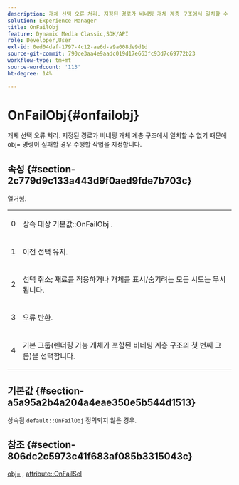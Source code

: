 ```yaml
---
description: 개체 선택 오류 처리. 지정된 경로가 비네팅 개체 계층 구조에서 일치할 수 없기 때문에 obj= 명령이 실패할 경우 수행할 작업을 지정합니다.
solution: Experience Manager
title: OnFailObj
feature: Dynamic Media Classic,SDK/API
role: Developer,User
exl-id: 0ed04daf-1797-4c12-ae6d-a9a008de9d1d
source-git-commit: 790ce3aa4e9aadc019d17e663fc93d7c69772b23
workflow-type: tm+mt
source-wordcount: '113'
ht-degree: 14%

---
```


# OnFailObj{#onfailobj}

개체 선택 오류 처리. 지정된 경로가 비네팅 개체 계층 구조에서 일치할 수 없기 때문에 obj= 명령이 실패할 경우 수행할 작업을 지정합니다.

## 속성 {#section-2c779d9c133a443d9f0aed9fde7b703c}

열거형.

<table id="simpletable_538B76AB784D4DEE9B8021A6BDCE06AB"> 
 <tr class="strow"> 
  <td class="stentry"> <p>0 </p> </td> 
  <td class="stentry"> <p>상속 대상 <span class="codeph"> 기본값::OnFailObj </span>. </p> </td> 
 </tr> 
 <tr class="strow"> 
  <td class="stentry"> <p>1 </p> </td> 
  <td class="stentry"> <p>이전 선택 유지. </p> </td> 
 </tr> 
 <tr class="strow"> 
  <td class="stentry"> <p>2 </p> </td> 
  <td class="stentry"> <p>선택 취소; 재료를 적용하거나 개체를 표시/숨기려는 모든 시도는 무시됩니다. </p> </td> 
 </tr> 
 <tr class="strow"> 
  <td class="stentry"> <p>3 </p> </td> 
  <td class="stentry"> <p>오류 반환. </p> </td> 
 </tr> 
 <tr class="strow"> 
  <td class="stentry"> <p>4 </p> </td> 
  <td class="stentry"> <p>기본 그룹(렌더링 가능 개체가 포함된 비네팅 계층 구조의 첫 번째 그룹)을 선택합니다. </p> </td> 
 </tr> 
</table>

## 기본값 {#section-a5a95a2b4a204a4eae350e5b544d1513}

상속됨 `default::OnFailObj` 정의되지 않은 경우.

## 참조 {#section-806dc2c5973c41f683af085b3315043c}

[obj=](../../../../../ir-api/http-protocol/image-rendering-api-ref/c-ir-http-protocol-ref/c-ir-http-protocol-command-reference/r-ir-obj.md#reference-31e7dac7931b4e0eb3c7589f120a1e6a) , [attribute::OnFailSel](../../../../../ir-api/material-cat/image-rendering-api-ref/c-ir-material-catalog/c-ir-attributes-reference/r-ir-onfailsel.md#reference-f95e4a4a3c02412b87a2b0acca8a5513)
